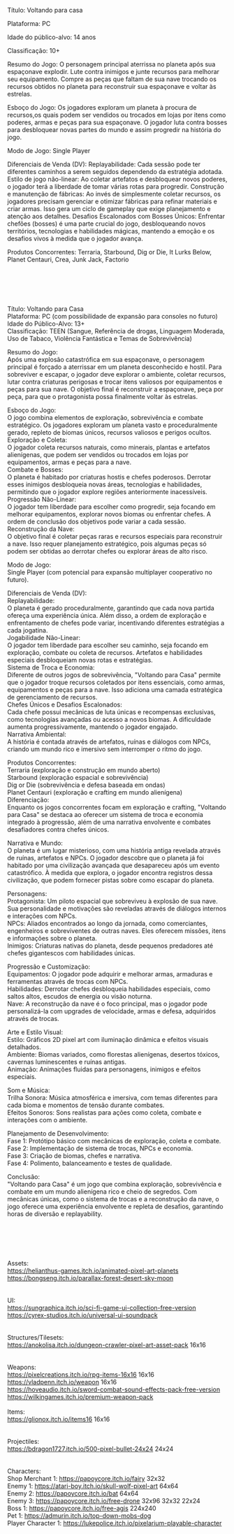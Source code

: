 Título: Voltando para casa

Plataforma: PC

Idade do público-alvo: 14 anos

Classificação: 10+

Resumo do Jogo:
O personagem principal aterrissa no planeta após sua espaçonave explodir. Lute contra inimigos e junte recursos para melhorar seu equipamento. Compre as peças que faltam de sua nave trocando os recursos obtidos no planeta para reconstruir sua espaçonave e voltar às estrelas.

Esboço do Jogo:
Os jogadores exploram um planeta à procura de recursos,os quais podem ser vendidos ou trocados em lojas por itens como poderes, armas e peças para sua espaçonave. O jogador luta contra bosses para desbloquear novas partes do mundo e assim progredir na história do jogo.

Modo de Jogo: Single Player

Diferenciais de Venda (DV): 
Replayabilidade: Cada sessão pode ter diferentes caminhos a serem seguidos dependendo da estratégia adotada.
Estilo de jogo não-linear: Ao coletar artefatos e desbloquear novos poderes, o jogador terá a liberdade de tomar várias rotas para progredir.
Construção e manutenção de fábricas: Ao invés de simplesmente coletar recursos, os jogadores precisam gerenciar e otimizar fábricas para refinar materiais e criar armas. Isso gera um ciclo de gameplay que exige planejamento e atenção aos detalhes.
Desafios Escalonados com Bosses Únicos: Enfrentar chefões (bosses) é uma parte crucial do jogo, desbloqueando novos territórios, tecnologias e habilidades mágicas, mantendo a emoção e os desafios vivos à medida que o jogador avança.

Produtos Concorrentes:
Terraria, Starbound, Dig or Die, It Lurks Below, Planet Centauri, Crea, Junk Jack, Factorio



</br></br></br></br>



Título: Voltando para Casa </br>
Plataforma: PC (com possibilidade de expansão para consoles no futuro) </br>
Idade do Público-Alvo: 13+ </br>
Classificação: TEEN (Sangue, Referência de drogas, Linguagem Moderada, Uso de Tabaco, Violência Fantástica e Temas de Sobrevivência) 

Resumo do Jogo: </br>
Após uma explosão catastrófica em sua espaçonave, o personagem principal é forçado a aterrissar em um planeta desconhecido e hostil. Para sobreviver e escapar, o jogador deve explorar o ambiente, coletar recursos, lutar contra criaturas perigosas e trocar itens valiosos por equipamentos e peças para sua nave. O objetivo final é reconstruir a espaçonave, peça por peça, para que o protagonista possa finalmente voltar às estrelas.

Esboço do Jogo: </br>
O jogo combina elementos de exploração, sobrevivência e combate estratégico. Os jogadores exploram um planeta vasto e proceduralmente gerado, repleto de biomas únicos, recursos valiosos e perigos ocultos. </br>
Exploração e Coleta: </br>
O jogador coleta recursos naturais, como minerais, plantas e artefatos alienígenas, que podem ser vendidos ou trocados em lojas por equipamentos, armas e peças para a nave. </br>
Combate e Bosses: </br>
O planeta é habitado por criaturas hostis e chefes poderosos. Derrotar esses inimigos desbloqueia novas áreas, tecnologias e habilidades, permitindo que o jogador explore regiões anteriormente inacessíveis. </br>
Progressão Não-Linear: </br>
O jogador tem liberdade para escolher como progredir, seja focando em melhorar equipamentos, explorar novos biomas ou enfrentar chefes. A ordem de conclusão dos objetivos pode variar a cada sessão. </br>
Reconstrução da Nave: </br>
O objetivo final é coletar peças raras e recursos especiais para reconstruir a nave. Isso requer planejamento estratégico, pois algumas peças só podem ser obtidas ao derrotar chefes ou explorar áreas de alto risco. </br>

Modo de Jogo: </br>
Single Player (com potencial para expansão multiplayer cooperativo no futuro).

Diferenciais de Venda (DV): </br>
Replayabilidade: </br>
O planeta é gerado proceduralmente, garantindo que cada nova partida ofereça uma experiência única. Além disso, a ordem de exploração e enfrentamento de chefes pode variar, incentivando diferentes estratégias a cada jogatina. </br>
Jogabilidade Não-Linear: </br>
O jogador tem liberdade para escolher seu caminho, seja focando em exploração, combate ou coleta de recursos. Artefatos e habilidades especiais desbloqueiam novas rotas e estratégias. </br>
Sistema de Troca e Economia: </br>
Diferente de outros jogos de sobrevivência, "Voltando para Casa" permite que o jogador troque recursos coletados por itens essenciais, como armas, equipamentos e peças para a nave. Isso adiciona uma camada estratégica de gerenciamento de recursos. </br>
Chefes Únicos e Desafios Escalonados: </br>
Cada chefe possui mecânicas de luta únicas e recompensas exclusivas, como tecnologias avançadas ou acesso a novos biomas. A dificuldade aumenta progressivamente, mantendo o jogador engajado. </br>
Narrativa Ambiental: </br>
A história é contada através de artefatos, ruínas e diálogos com NPCs, criando um mundo rico e imersivo sem interromper o ritmo do jogo. </br>

Produtos Concorrentes: </br>
Terraria (exploração e construção em mundo aberto) </br>
Starbound (exploração espacial e sobrevivência) </br>
Dig or Die (sobrevivência e defesa baseada em ondas) </br>
Planet Centauri (exploração e crafting em mundo alienígena) </br>
Diferenciação: </br>
Enquanto os jogos concorrentes focam em exploração e crafting, "Voltando para Casa" se destaca ao oferecer um sistema de troca e economia integrado à progressão, além de uma narrativa envolvente e combates desafiadores contra chefes únicos. </br>

Narrativa e Mundo: </br>
O planeta é um lugar misterioso, com uma história antiga revelada através de ruínas, artefatos e NPCs. O jogador descobre que o planeta já foi habitado por uma civilização avançada que desapareceu após um evento catastrófico. À medida que explora, o jogador encontra registros dessa civilização, que podem fornecer pistas sobre como escapar do planeta.

Personagens: </br>
Protagonista: Um piloto espacial que sobreviveu à explosão de sua nave. Sua personalidade e motivações são reveladas através de diálogos internos e interações com NPCs. </br>
NPCs: Aliados encontrados ao longo da jornada, como comerciantes, engenheiros e sobreviventes de outras naves. Eles oferecem missões, itens e informações sobre o planeta. </br>
Inimigos: Criaturas nativas do planeta, desde pequenos predadores até chefes gigantescos com habilidades únicas.

Progressão e Customização: </br>
Equipamentos: O jogador pode adquirir e melhorar armas, armaduras e ferramentas através de trocas com NPCs. </br>
Habilidades: Derrotar chefes desbloqueia habilidades especiais, como saltos altos, escudos de energia ou visão noturna. </br>
Nave: A reconstrução da nave é o foco principal, mas o jogador pode personalizá-la com upgrades de velocidade, armas e defesa, adquiridos através de trocas.

Arte e Estilo Visual: </br>
Estilo: Gráficos 2D pixel art com iluminação dinâmica e efeitos visuais detalhados. </br>
Ambiente: Biomas variados, como florestas alienígenas, desertos tóxicos, cavernas luminescentes e ruínas antigas. </br>
Animação: Animações fluidas para personagens, inimigos e efeitos especiais. 

Som e Música: </br>
Trilha Sonora: Música atmosférica e imersiva, com temas diferentes para cada bioma e momentos de tensão durante combates. </br>
Efeitos Sonoros: Sons realistas para ações como coleta, combate e interações com o ambiente. </br>

Planejamento de Desenvolvimento: </br>
Fase 1: Protótipo básico com mecânicas de exploração, coleta e combate. </br>
Fase 2: Implementação de sistema de trocas, NPCs e economia. </br>
Fase 3: Criação de biomas, chefes e narrativa. </br>
Fase 4: Polimento, balanceamento e testes de qualidade.

Conclusão: </br>
"Voltando para Casa" é um jogo que combina exploração, sobrevivência e combate em um mundo alienígena rico e cheio de segredos. Com mecânicas únicas, como o sistema de trocas e a reconstrução da nave, o jogo oferece uma experiência envolvente e repleta de desafios, garantindo horas de diversão e replayability.

</br></br></br></br>


Assets:</br>
https://helianthus-games.itch.io/animated-pixel-art-planets </br>
https://bongseng.itch.io/parallax-forest-desert-sky-moon </br>
</br></br>
UI: </br>
https://sungraphica.itch.io/sci-fi-game-ui-collection-free-version </br>
https://cyrex-studios.itch.io/universal-ui-soundpack </br>
</br></br>
Structures/Tilesets: </br>
https://anokolisa.itch.io/dungeon-crawler-pixel-art-asset-pack 16x16 </br>
</br></br>
Weapons: </br>
https://pixelcreations.itch.io/rpg-items-16x16 16x16 </br>
https://vladpenn.itch.io/weapon 16x16 </br>
https://hoveaudio.itch.io/sword-combat-sound-effects-pack-free-version </br>
https://wilkingames.itch.io/premium-weapon-pack
</br></br>
Items: </br>
https://glionox.itch.io/items16 16x16 </br>
</br></br>
Projectiles: </br>
https://bdragon1727.itch.io/500-pixel-bullet-24x24 24x24 </br>
</br></br>
Characters: </br>
Shop Merchant 1: https://papoycore.itch.io/fairy 32x32 </br>
Enemy 1: https://atari-boy.itch.io/skull-wolf-pixel-art 64x64 </br> 
Enemy 2: https://papoycore.itch.io/bat 64x64 </br>
Enemy 3: https://papoycore.itch.io/free-drone 32x96 32x32 22x24 </br>
Boss 1: https://papoycore.itch.io/free-agis 224x240 </br>
Pet 1: https://admurin.itch.io/top-down-mobs-dog </br>
Player Character 1: https://lukepolice.itch.io/pixelarium-playable-character</br>








